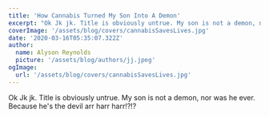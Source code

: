 ```yaml
---
title: 'How Cannabis Turned My Son Into A Demon'
excerpt: "Ok Jk jk. Title is obviously untrue. My son is not a demon, nor was he ever. Because he's the devil arr harr harr!?!?"
coverImage: '/assets/blog/covers/cannabisSavesLives.jpg'
date: '2020-03-16T05:35:07.322Z'
author:
  name: Alyson Reynolds
  picture: '/assets/blog/authors/jj.jpeg'
ogImage:
  url: '/assets/blog/covers/cannabisSavesLives.jpg'
---
```


Ok Jk jk. Title is obviously untrue. My son is not a demon, nor was he ever. Because he's the devil arr harr harr!?!?
